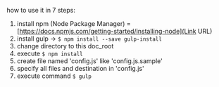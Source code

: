 how to use it in 7 steps:

1. install npm (Node Package Manager) = [https://docs.npmjs.com/getting-started/installing-node](Link URL)
1. install gulp -> `$ npm install --save gulp-install`
1. change directory to this doc_root
1. execute `$ npm install`
1. create file named 'config.js' like 'config.js.sample'
1. specify all files and destination in 'config.js'
1. execute command `$ gulp`